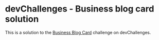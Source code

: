 # devChallenges - Business blog card solution

This is a solution to the [Business Blog Card](https://devchallenges.io/challenge/business-blog-card) challenge on devChallenges.